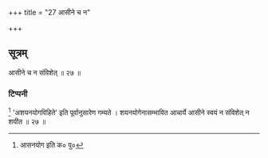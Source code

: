 +++
title = "27 आसीने च न"

+++
## सूत्रम्
आसीने च न संविशेत् ॥ २७ ॥  
### टिप्पनी
[^१] 'अशयनयोगविहिते' इति पूर्वानुसारेण गम्यते । शयनयोगेनासम्भावित आचार्ये आसीने स्वयं न संविशेत् न शयीत ॥ २७ ॥


[^१]: आसनयोग इति क० पु०
